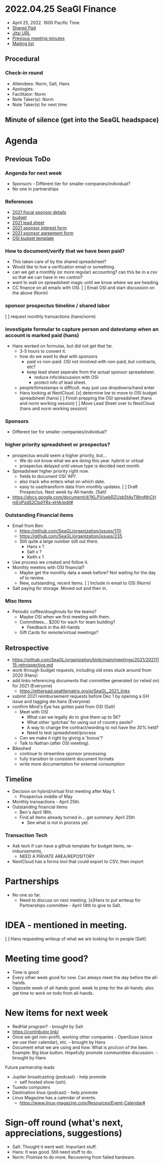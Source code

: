 
# 2022.04.25 SeaGl Finance

- April 25, 2022. 1600 Pacific Time
- [Shared Pad](https://pad.seattlematrix.org/p/SeaGL_2022_finance)
- [Jitsi URL](https://meet.seattlematrix.org/SeaGL_2022_finance)
- [Previous meeting minutes](https://github.com/SeaGL/organization/tree/main/meetings/2022)
- [Mailing list](https://groups.google.com/a/seagl.org/g/seagl2022)


## Procedural
### Check-in round
- Attendees: Norm, Salt, Hans
- Apologies:
- Facilitator: Norm
- Note Taker(s): Norm
- Note Taker(s) for next time: 

## Minute of silence (get into the SeaGL headspace)

# Agenda

## Previous ToDo
### Angenda for next week
- Sponsors - Different tier for smaller companies/individual?
- No one in partnerships

### References
- [2021 fiscal sponsor details](https://docs.google.com/spreadsheets/d/1On-iXCVhR1jgV4hCXdmTkLunlayPYrMA9nCmRBwuz10/)
- [budget](https://docs.google.com/spreadsheets/d/1ahnCfPKe7BAO3y8X4n69BJyfL8NNQRooW5fOXhH-VBQ/)
- [2021 lead sheet](https://docs.google.com/spreadsheets/d/1AZx2F2zmOQD-lfBdHj9YWNqvndj8lShrXjrbS43-8Es/)
- [2021 sponsor interest form](https://docs.google.com/forms/d/1-ywoXdgLRLMysJmWEGEGB0wNcKOpnrusTEV6_Y1XT20/)
- [2021 sponsor agreement form](https://docs.google.com/document/d/1WdMBv4itd-JtNh9FxK07fdtcdw5EOqSaJQ3_8FJvTXc/)
- [OSI budget template](https://drive.google.com/file/d/1jJCPIW8nHFMN8C7Lkp3TPyyzuQCRgP22/)

### How to document/verify that we have been paid?
- This taken care of by the shared spreadsheet?
- Would like to hve a verification email or something.
- can we get a monthly (or more regular) accounting? can this be in a csv so that we can have in rev control?
- want to wait on spreadsheet magic until we know where we are heading
- CC finance on all emails with OSI.
  [ ] Email OSI and start discussion on the above  (Norm)

### sponsor prospectus timeline / shared labor
  [ ] request monthly transactions (hans/norm)
### investigate formular to capture person and datestamp when an account is marked paid (hans)
- Hans worked on formulas, but did not get that far.
  - 3-5 hours to convert it.
  - how do we want to deal with sponsors
    - paid vs non-paid.   OSI not involved with non-paid, but contracts, etc?
    - keep lead sheet seperate from the actual sponsor spreadsheet.
      - reduce info/discussion with OSI
      - protect info of lead sheet.
  - people/timestamps is difficult.   may just use dropdowns/hand enter
  - Hans looking at NextCloud.
  [x] determine loe to move to OSI budget spreadsheet (hans)
  [ ] Finish prepping the OSI spreadsheet (hans and norm working session)
  [ ]  Move Lead Sheet over to NextCloud  (hans and norm working session)

###  Sponsors
- Different tier for smaller companies/individual?   

### higher priority spreadsheet or prospectus?
- prospectus would seem a higher priority, but...
  - We do not know what we are doing this year.   hybrid or virtual
  - prospectus delayed until venue type is decided next month.
- Spreadsheet higher priority right now.
  - fields to document OSI 'API'.
  - also track who enters what on which date.
  - easy to use/transform data from monthly updates.
  [ ] Draft Prospectus.  Next week by All-hands.   (Salt)
- https://docs.google.com/document/d/1KLPVivebRZUxb5tAyT8hnNhCHmEnPzdS2CbdYRx-eHA/edit#

### Outstanding Financial items
- Email from Ben
  - https://github.com/SeaGL/organization/issues/170
  - https://github.com/SeaGL/organization/issues/235
  - Still quite a large number still out there.
    - Hans x 1
    - Salt x ?
    - Keith x 1
- Use process we created and follow it.
- Monthly meetins with OSI financial?
  - Maybe get the monthly data a week before? Not waiting for the day of to review.
  - New, outstanding, recent items.
  [ ] Include in email to OSI (Norm)
- Salt paying for storage.  Moved out and then in.
  
### Misc Items
  - Periodic coffee/doughnuts for the teams?
    - Maybe OSI when we first meeting with them.
    - Committees...  $200 for each for team building?
       - Feedback in the All-hands
    - Gift Cards for remote/virtual meetings?

## Retrospective
  - https://github.com/SeaGL/organization/blob/main/meetings/2021/20211115-retrospective.md
  - work through budget requests, including old ones stuck around from 2020 (Hans)
  - add links referencing documents that committee generated (or relied on) for 2021 (Everyone)
    - https://etherpad.seattlematrix.org/p/SeaGL_2021_links
  - submit 2021 reimbursement requests before Dec 1 by opening a GH issue and tagging der.hans (Everyone)
  - confirm Mind's Eye has gotten paid from OSI (Salt)
    - Meet with OSI
      - What can we legally do to give them up to 5K?
      - What other 'gotchas' for using out of country peole?
      - A way to change the contract/wording to not have the 30% held?
      - Need to test spreadsheet/process
    - Can we make it right by giving a 'bonus'?
    - Talk to Nathan (after OSI meeting).
  - Bikeshed
    - continue to streamline sponsor processing
    - fully transition to consistent document formats
    - write more documentation for external consumption

  ## Timeline
  - Decision on hybrid/virtual first meeting after May 1.
    - Prospectus middle of May
  - Monthly transactions - April 25th.
  - Outstanding financial items
    - Ben's April 18th.
    - Find all items already turned in...  get summary. April 25th
      - See what is not in process yet.

###  Transaction Tech
- Ask tech if can have a github template for budget items, re-imbursements,
  - NEED A PRIVATE AREA/REPOSITORY
- NextCloud has a forms tool that could export to CSV, then import 

# Partnerships
- No one so far.
  - Need to discuss on next meeting.
[x]Hans to put writeup for Partnerships committee - April 14th to give to Salt.

# IDEA - mentioned in meeting.
[ ] Hans requesting writeup of what we are looking for in people (Salt).

#  Meeting time good?
- Time is good
- Every other week good for now.   Can always meet the day before the all-hands.
- Opposite week of all-hands good.   week to prep for the all-hands.  also get time to work on todo from all-hands.

# New items for next week
- RedHat program? - brought by Salt
- https://contributor.link/
- Once we get non-profit, working other companies - OpenSuse (since we use their calendar), etc. - brought by Hans
- Document what we are using and how.   What is pro/con of the item. Example: Big blue button.  Hopefully promote communittee discussion. - brought by Hans

Future partnership leads
- Jupiter broadcasting (podcast) - help promote
  - self hosted show (ssh).
- Tuxedo computers
- Destination linux (podcast) - help promote
- Linux Magazine has a calendar of events.
  - https://www.linux-magazine.com/Resources/Event-Calendar#

# Sign-off round (what's next, appreciations, suggestions)
- Salt:  Thought it went well.   Important stuff.
- Hans:  It was good.  Still need stuff to do.
- Norm:  Promise to do more.  Recovering from failed hardware.
